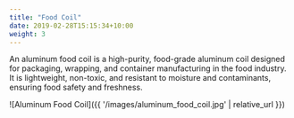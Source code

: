```yaml
---
title: "Food Coil"
date: 2019-02-28T15:15:34+10:00
weight: 3
---
```


An aluminum food coil is a high-purity, food-grade aluminum coil designed for packaging, wrapping, and container manufacturing in the food industry. It is lightweight, non-toxic, and resistant to moisture and contaminants, ensuring food safety and freshness.

![Aluminum Food Coil]({{ '/images/aluminum_food_coil.jpg' | relative_url }})